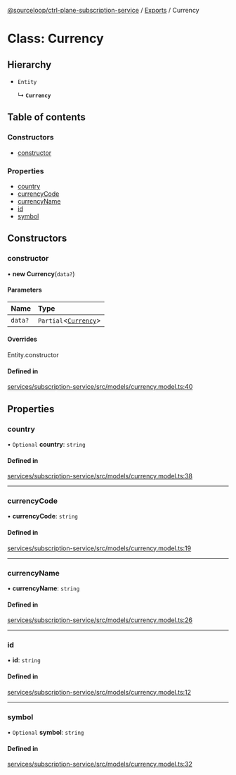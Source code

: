 [@sourceloop/ctrl-plane-subscription-service](../README.md) / [Exports](../modules.md) / Currency

# Class: Currency

## Hierarchy

- `Entity`

  ↳ **`Currency`**

## Table of contents

### Constructors

- [constructor](Currency.md#constructor)

### Properties

- [country](Currency.md#country)
- [currencyCode](Currency.md#currencycode)
- [currencyName](Currency.md#currencyname)
- [id](Currency.md#id)
- [symbol](Currency.md#symbol)

## Constructors

### constructor

• **new Currency**(`data?`)

#### Parameters

| Name | Type |
| :------ | :------ |
| `data?` | `Partial`<[`Currency`](Currency.md)\> |

#### Overrides

Entity.constructor

#### Defined in

[services/subscription-service/src/models/currency.model.ts:40](https://github.com/sourcefuse/arc-saas/blob/c6084d0/services/subscription-service/src/models/currency.model.ts#L40)

## Properties

### country

• `Optional` **country**: `string`

#### Defined in

[services/subscription-service/src/models/currency.model.ts:38](https://github.com/sourcefuse/arc-saas/blob/c6084d0/services/subscription-service/src/models/currency.model.ts#L38)

___

### currencyCode

• **currencyCode**: `string`

#### Defined in

[services/subscription-service/src/models/currency.model.ts:19](https://github.com/sourcefuse/arc-saas/blob/c6084d0/services/subscription-service/src/models/currency.model.ts#L19)

___

### currencyName

• **currencyName**: `string`

#### Defined in

[services/subscription-service/src/models/currency.model.ts:26](https://github.com/sourcefuse/arc-saas/blob/c6084d0/services/subscription-service/src/models/currency.model.ts#L26)

___

### id

• **id**: `string`

#### Defined in

[services/subscription-service/src/models/currency.model.ts:12](https://github.com/sourcefuse/arc-saas/blob/c6084d0/services/subscription-service/src/models/currency.model.ts#L12)

___

### symbol

• `Optional` **symbol**: `string`

#### Defined in

[services/subscription-service/src/models/currency.model.ts:32](https://github.com/sourcefuse/arc-saas/blob/c6084d0/services/subscription-service/src/models/currency.model.ts#L32)
